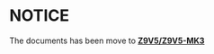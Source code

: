 # NOTICE
The documents has been move to [**Z9V5/Z9V5-MK3**](https://github.com/ZONESTAR3D/Z9/tree/main/Z9V5/Z9V5-MK3)
